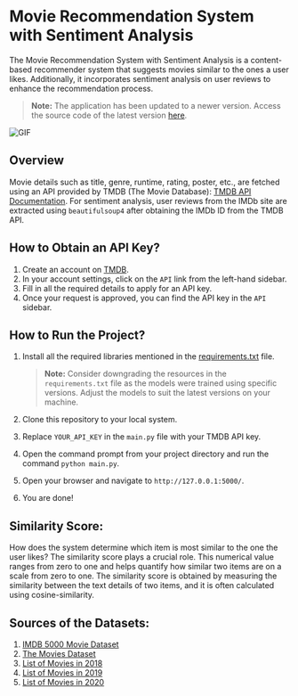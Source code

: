 # Movie Recommendation System with Sentiment Analysis

The Movie Recommendation System with Sentiment Analysis is a content-based recommender system that suggests movies similar to the ones a user likes. Additionally, it incorporates sentiment analysis on user reviews to enhance the recommendation process.

> **Note:** The application has been updated to a newer version. Access the source code of the latest version [here](https://github.com/bwambale03/MovieRec).

![GIF](./static/mrswsa.gif)

## Overview

Movie details such as title, genre, runtime, rating, poster, etc., are fetched using an API provided by TMDB (The Movie Database): [TMDB API Documentation](https://www.themoviedb.org/documentation/api). For sentiment analysis, user reviews from the IMDb site are extracted using `beautifulsoup4` after obtaining the IMDb ID from the TMDB API.

## How to Obtain an API Key?

1. Create an account on [TMDB](https://www.themoviedb.org/).
2. In your account settings, click on the `API` link from the left-hand sidebar.
3. Fill in all the required details to apply for an API key.
4. Once your request is approved, you can find the API key in the `API` sidebar.

## How to Run the Project?

1. Install all the required libraries mentioned in the [requirements.txt](https://github.com/kishan0725/Movie-Recommendation-System-with-Sentiment-Analysis/blob/master/requirements.txt) file.
   > **Note:** Consider downgrading the resources in the `requirements.txt` file as the models were trained using specific versions. Adjust the models to suit the latest versions on your machine.

2. Clone this repository to your local system.
3. Replace `YOUR_API_KEY` in the `main.py` file with your TMDB API key.
4. Open the command prompt from your project directory and run the command `python main.py`.
5. Open your browser and navigate to `http://127.0.0.1:5000/`.
6. You are done!

## Similarity Score:

How does the system determine which item is most similar to the one the user likes? The similarity score plays a crucial role. This numerical value ranges from zero to one and helps quantify how similar two items are on a scale from zero to one. The similarity score is obtained by measuring the similarity between the text details of two items, and it is often calculated using cosine-similarity.

## Sources of the Datasets:

1. [IMDB 5000 Movie Dataset](https://www.kaggle.com/carolzhangdc/imdb-5000-movie-dataset)
2. [The Movies Dataset](https://www.kaggle.com/rounakbanik/the-movies-dataset)
3. [List of Movies in 2018](https://en.wikipedia.org/wiki/List_of_American_films_of_2018)
4. [List of Movies in 2019](https://en.wikipedia.org/wiki/List_of_American_films_of_2019)
5. [List of Movies in 2020](https://en.wikipedia.org/wiki/List_of_American_films_of_2020)
